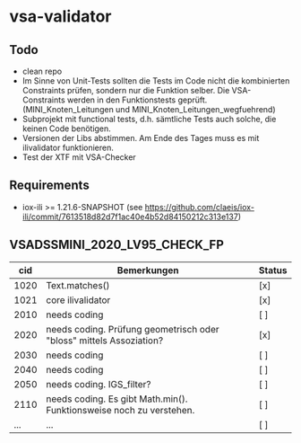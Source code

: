 # vsa-validator

## Todo
- clean repo
- Im Sinne von Unit-Tests sollten die Tests im Code nicht die kombinierten Constraints prüfen, sondern nur die Funktion selber. Die VSA-Constraints werden in den Funktionstests geprüft. (MINI_Knoten_Leitungen und MINI_Knoten_Leitungen_wegfuehrend)
- Subprojekt mit functional tests, d.h. sämtliche Tests auch solche, die keinen Code benötigen.
- Versionen der Libs abstimmen. Am Ende des Tages muss es mit ilivalidator funktionieren.
- Test der XTF mit VSA-Checker

## Requirements
- iox-ili >= 1.21.6-SNAPSHOT (see https://github.com/claeis/iox-ili/commit/7613518d82d7f1ac40e4b52d84150212c313e137)


## VSADSSMINI_2020_LV95_CHECK_FP

| cid | Bemerkungen | Status |
| ----|-------------|--------|
| 1020 | Text.matches() | [x] |
| 1021 | core ilivalidator | [x] |
| 2010 | needs coding | [ ] |
| 2020 | needs coding. Prüfung geometrisch oder "bloss" mittels Assoziation? | [x] |
| 2030 | needs coding | [ ] |
| 2040 | needs coding | [ ] |
| 2050 | needs coding. IGS_filter? | [ ] |
| 2110 | needs coding. Es gibt Math.min(). Funktionsweise noch zu verstehen. | [ ] |
| ... | ... | [ ] |

